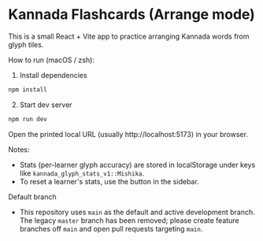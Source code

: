 # Kannada Flashcards (Arrange mode)

This is a small React + Vite app to practice arranging Kannada words from glyph tiles.

How to run (macOS / zsh):

1. Install dependencies

```bash
npm install
```

2. Start dev server

```bash
npm run dev
```

Open the printed local URL (usually http://localhost:5173) in your browser.

Notes:
- Stats (per-learner glyph accuracy) are stored in localStorage under keys like `kannada_glyph_stats_v1::Mishika`.
- To reset a learner's stats, use the button in the sidebar.

Default branch
- This repository uses `main` as the default and active development branch. The legacy `master` branch has been removed; please create feature branches off `main` and open pull requests targeting `main`.
